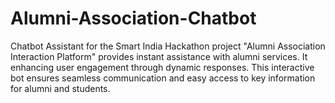 # Alumni-Association-Chatbot

Chatbot Assistant for the Smart India Hackathon project "Alumni Association Interaction Platform" provides instant assistance with alumni services. It enhancing user engagement through dynamic responses. This interactive bot ensures seamless communication and easy access to key information for alumni and students.
